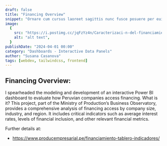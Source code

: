 ```yaml
---
draft: false
title: "Financing Overview"
snippet: "Ornare cum cursus laoreet sagittis nunc fusce posuere per euismod dis vehicula a, semper fames lacus maecenas dictumst pulvinar neque enim non potenti. Torquent hac sociosqu eleifend potenti."
image:
  {
    src: "https://i.postimg.cc/jqFzYz4n/Caracterizaci-n-del-financiamiento.png",
    alt: "alt text",
  }
publishDate: "2024-04-01 00:00"
category: "Dashboards - Interactive Data Panels"
author: "Susana Casanova"
tags: [webdev, tailwindcss, frontend]
---
```


## Financing Overview:
I spearheaded the modeling and development of an interactive Power BI dashboard to evaluate how Peruvian companies access financing.
What is it?
This project, part of the Ministry of Production’s Business Observatory, provides a comprehensive analysis of financing access by company size, industry, and region. It includes critical indicators such as average interest rates, levels of financial inclusion, and other relevant financial metrics.

Further details at:
- https://www.producempresarial.pe/financiamiento-tablero-indicadores/